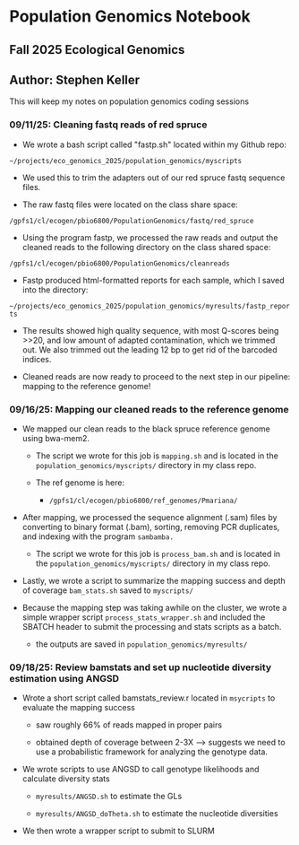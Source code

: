 # Population Genomics Notebook

## Fall 2025 Ecological Genomics

## Author: Stephen Keller

This will keep my notes on population genomics coding sessions

### 09/11/25: Cleaning fastq reads of red spruce

-   We wrote a bash script called "fastp.sh" located within my Github repo:

`~/projects/eco_genomics_2025/population_genomics/myscripts`

-   We used this to trim the adapters out of our red spruce fastq sequence files.

-   The raw fastq files were located on the class share space:

`/gpfs1/cl/ecogen/pbio6800/PopulationGenomics/fastq/red_spruce`

-   Using the program fastp, we processed the raw reads and output the cleaned reads to the following directory on the class shared space:

`/gpfs1/cl/ecogen/pbio6800/PopulationGenomics/cleanreads`

-   Fastp produced html-formatted reports for each sample, which I saved into the directory:

`~/projects/eco_genomics_2025/population_genomics/myresults/fastp_reports`

-   The results showed high quality sequence, with most Q-scores being \>\>20, and low amount of adapted contamination, which we trimmed out. We also trimmed out the leading 12 bp to get rid of the barcoded indices.

-   Cleaned reads are now ready to proceed to the next step in our pipeline: mapping to the reference genome!

### 09/16/25: Mapping our cleaned reads to the reference genome

-   We mapped our clean reads to the black spruce reference genome using bwa-mem2.

    -   The script we wrote for this job is `mapping.sh` and is located in the `population_genomics/myscripts/` directory in my class repo.

    -   The ref genome is here:

        -   `/gpfs1/cl/ecogen/pbio6800/ref_genomes/Pmariana/`

-   After mapping, we processed the sequence alignment (.sam) files by converting to binary format (.bam), sorting, removing PCR duplicates, and indexing with the program `sambamba.`

    -   The script we wrote for this job is `process_bam.sh` and is located in the `population_genomics/myscripts/` directory in my class repo.

-   Lastly, we wrote a script to summarize the mapping success and depth of coverage `bam_stats.sh` saved to `myscripts/`

-   Because the mapping step was taking awhile on the cluster, we wrote a simple wrapper script `process_stats_wrapper.sh` and included the SBATCH header to submit the processing and stats scripts as a batch.

    -   the outputs are saved in `population_genomics/myresults/`

### 09/18/25: Review bamstats and set up nucleotide diversity estimation using ANGSD

-   Wrote a short script called bamstats_review.r located in `msycripts` to evaluate the mapping success

    -   saw roughly 66% of reads mapped in proper pairs

    -   obtained depth of coverage between 2-3X –\> suggests we need to use a probabilistic framework for analyzing the genotype data.

-   We wrote scripts to use ANGSD to call genotype likelihoods and calculate diversity stats

    -   `myresults/ANGSD.sh` to estimate the GLs

    -   `myresults/ANGSD_doTheta.sh` to estimate the nucleotide diversities

-   We then wrote a wrapper script to submit to SLURM

